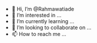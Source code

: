 - 👋 Hi, I’m @Rahmawatiade
- 👀 I’m interested in ...
- 🌱 I’m currently learning ...
- 💞️ I’m looking to collaborate on ...
- 📫 How to reach me ...

<!---
Rahmawatiade/Rahmawatiade is a ✨ special ✨ repository because its `README.md` (this file) appears on your GitHub profile.
You can click the Preview link to take a look at your changes.
--->
